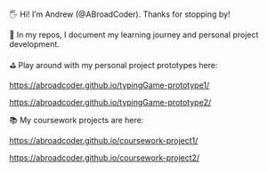🖐 Hi! I’m Andrew (@ABroadCoder). Thanks for stopping by! 

📘 In my repos, I document my learning journey and personal project development.

⛳️ Play around with my personal project prototypes here:
 
  https://abroadcoder.github.io/typingGame-prototype1/
  
  https://abroadcoder.github.io/typingGame-prototype2/

📚 My coursework projects are here:

  https://abroadcoder.github.io/coursework-project1/

  https://abroadcoder.github.io/coursework-project2/


<!---
ABroadCoder/ABroadCoder is a ✨ special ✨ repository because its `README.md` (this file) appears on your GitHub profile.
You can click the Preview link to take a look at your changes.
--->
